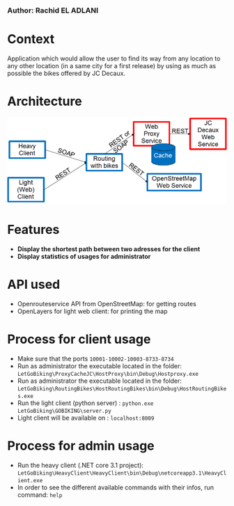 ### Author: Rachid EL ADLANI

# Context
Application which would allow the user to find its way from any location to any other location (in a same city for a first release) by using as much as possible the bikes offered by JC Decaux.

# Architecture
![alt image architecture](architecture.png)

# Features
* __Display the shortest path between two adresses for the client__
* __Display statistics of usages for administrator__

# API used
* Openrouteservice API from OpenStreetMap: for getting routes 
* OpenLayers for light web client: for printing the map

# Process for client usage

* Make sure that the ports ```10001-10002-10003-8733-8734```
* Run as administrator the executable located in the folder: ```LetGoBiking\ProxyCacheJC\HostProxy\bin\Debug\Hostproxy.exe```
* Run as administrator the executable located in the folder: ```LetGoBiking\RoutingBikes\HostRoutingBikes\bin\Debug\HostRoutingBikes.exe```
* Run the light client (python server) : ```python.exe LetGoBiking\GOBIKING\server.py```
* Light client will be available on : ```localhost:8009```

# Process for admin usage

* Run the heavy client (.NET core 3.1 project): ```LetGoBiking\HeavyClient\HeavyClient\bin\Debug\netcoreapp3.1\HeavyClient.exe```
* In order to see the different available commands with their infos, run command: ```help```
